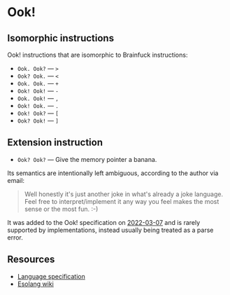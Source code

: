 # Ook!

## Isomorphic instructions

Ook! instructions that are isomorphic to Brainfuck instructions:

- `Ook. Ook?` — `>`
- `Ook? Ook.` — `<`
- `Ook. Ook.` — `+`
- `Ook! Ook!` — `-`
- `Ook. Ook!` — `,`
- `Ook! Ook.` — `.`
- `Ook! Ook?` — `[`
- `Ook? Ook!` — `]`

## Extension instruction

- `Ook? Ook?` — Give the memory pointer a banana.

Its semantics are intentionally left ambiguous, according to the author via
email:

> Well honestly it's just another joke in what's already a joke language. Feel
> free to interpret/implement it any way you feel makes the most sense or the
> most fun. :-)

It was added to the Ook! specification on [2022-03-07](https://web.archive.org/web/20220424180804/https://www.dangermouse.net/esoteric/ook.html)
and is rarely supported by implementations, instead usually being treated as a
parse error.

## Resources

- [Language specification](https://www.dangermouse.net/esoteric/ook.html)
- [Esolang wiki](https://esolangs.org/wiki/Ook!)

